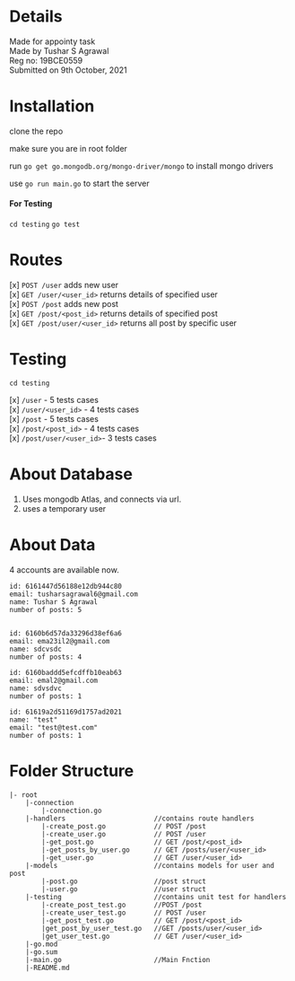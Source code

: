 # Details

Made for appointy task<br>
Made by Tushar S Agrawal<br>
Reg no: 19BCE0559<br>
Submitted on 9th October, 2021<br>

# Installation

clone the repo

make sure you are in root folder

run `go get go.mongodb.org/mongo-driver/mongo` to install mongo drivers

use `go run main.go` to start the server

#### For Testing

`cd testing`
`go test`

# Routes

[x] `POST /user` adds new user<br>
[x] `GET /user/<user_id>` returns details of specified user<br>
[x] `POST /post` adds new post<br>
[x] `GET /post/<post_id>` returns details of specified post<br>
[x] `GET /post/user/<user_id>` returns all post by specific user

# Testing

`cd testing`

[x] `/user` - 5 tests cases<br>
[x] `/user/<user_id>` - 4 tests cases<br>
[x] `/post` - 5 tests cases<br>
[x] `/post/<post_id>` - 4 tests cases<br>
[x] `/post/user/<user_id>`- 3 tests cases<br>

# About Database

1. Uses mongodb Atlas, and connects via url.<br>
2. uses a temporary user<br>

# About Data

4 accounts are available now.

```
id: 6161447d56188e12db944c80
email: tusharsagrawal6@gmail.com
name: Tushar S Agrawal
number of posts: 5


id: 6160b6d57da33296d38ef6a6
email: ema23il2@gmail.com
name: sdcvsdc
number of posts: 4

id: 6160baddd5efcdffb10eab63
email: emal2@gmail.com
name: sdvsdvc
number of posts: 1

id: 61619a2d51169d1757ad2021
name: "test"
email: "test@test.com"
number of posts: 1
```

# Folder Structure

```
|- root
    |-connection
        |-connection.go
    |-handlers                      //contains route handlers
        |-create_post.go            // POST /post
        |-create_user.go            // POST /user
        |-get_post.go               // GET /post/<post_id>
        |-get_posts_by_user.go      // GET /posts/user/<user_id>
        |-get_user.go               // GET /user/<user_id>
    |-models                        //contains models for user and post
        |-post.go                   //post struct
        |-user.go                   //user struct
    |-testing                       //contains unit test for handlers
        |-create_post_test.go       //POST /post
        |-create_user_test.go       // POST /user
        |-get_post_test.go          // GET /post/<post_id>
        |get_post_by_user_test.go   //GET /posts/user/<user_id>
        |get_user_test.go           // GET /user/<user_id>
    |-go.mod
    |-go.sum
    |-main.go                       //Main Fnction
    |-README.md

```
